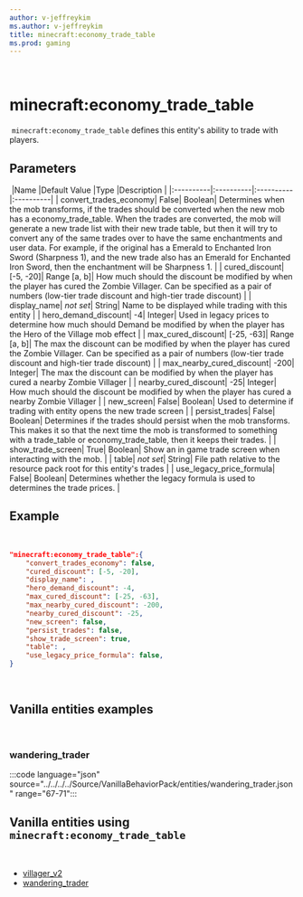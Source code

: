 ```yaml
---
author: v-jeffreykim
ms.author: v-jeffreykim
title: minecraft:economy_trade_table
ms.prod: gaming
---
```

​
# minecraft:economy_trade_table
​
`minecraft:economy_trade_table` defines this entity's ability to trade with players.
​
## Parameters
​
|Name |Default Value  |Type  |Description  |
|:----------|:----------|:----------|:----------|
| convert_trades_economy| False| Boolean| Determines when the mob transforms, if the trades should be converted when the new mob has a economy_trade_table. When the trades are converted, the mob will generate a new trade list with their new trade table, but then it will try to convert any of the same trades over to have the same enchantments and user data. For example, if the original has a Emerald to Enchanted Iron Sword (Sharpness 1), and the new trade also has an Emerald for Enchanted Iron Sword, then the enchantment will be Sharpness 1. |
| cured_discount| [-5, -20]| Range [a, b]| How much should the discount be modified by when the player has cured the Zombie Villager. Can be specified as a pair of numbers (low-tier trade discount and high-tier trade discount) |
| display_name| *not set*| String| Name to be displayed while trading with this entity |
| hero_demand_discount| -4| Integer| Used in legacy prices to determine how much should Demand be modified by when the player has the Hero of the Village mob effect |
| max_cured_discount| [-25, -63]| Range [a, b]| The max the discount can be modified by when the player has cured the Zombie Villager. Can be specified as a pair of numbers (low-tier trade discount and high-tier trade discount) |
| max_nearby_cured_discount| -200| Integer| The max the discount can be modified by when the player has cured a nearby Zombie Villager |
| nearby_cured_discount| -25| Integer| How much should the discount be modified by when the player has cured a nearby Zombie Villager |
| new_screen| False| Boolean| Used to determine if trading with entity opens the new trade screen |
| persist_trades| False| Boolean| Determines if the trades should persist when the mob transforms. This makes it so that the next time the mob is transformed to something with a trade_table or economy_trade_table, then it keeps their trades. |
| show_trade_screen| True| Boolean| Show an in game trade screen when interacting with the mob. |
| table| *not set*| String| File path relative to the resource pack root for this entity's trades |
| use_legacy_price_formula| False| Boolean| Determines whether the legacy formula is used to determines the trade prices. |
​
## Example
​
```json
"minecraft:economy_trade_table":{
    "convert_trades_economy": false,
    "cured_discount": [-5, -20],
    "display_name": ,
    "hero_demand_discount": -4,
    "max_cured_discount": [-25, -63],
    "max_nearby_cured_discount": -200,
    "nearby_cured_discount": -25,
    "new_screen": false,
    "persist_trades": false,
    "show_trade_screen": true,
    "table": ,
    "use_legacy_price_formula": false,
}
```
​
## Vanilla entities examples
​
### wandering_trader

:::code language="json" source="../../../../Source/VanillaBehaviorPack/entities/wandering_trader.json" range="67-71":::
​
## Vanilla entities using `minecraft:economy_trade_table`
​
- [villager_v2](../../../../Source/VanillaBehaviorPack_Snippets/entities/villager_v2.md)
- [wandering_trader](../../../../Source/VanillaBehaviorPack_Snippets/entities/wandering_trader.md)